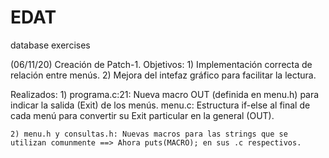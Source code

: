 # EDAT
database exercises

(06/11/20) Creación de Patch-1.
  Objetivos:
    1) Implementación correcta de relación entre menús.
    2) Mejora del intefaz gráfico para facilitar la lectura.
    
  Realizados:
    1) programa.c:21: Nueva macro OUT (definida en menu.h) para indicar la salida (Exit) de los menús.
       menu.c: Estructura if-else al final de cada menú para convertir su Exit particular en la general (OUT).
       
    2) menu.h y consultas.h: Nuevas macros para las strings que se utilizan comunmente ==> Ahora puts(MACRO); en sus .c respectivos.
    
    
    
    
    
    
    
    
    

